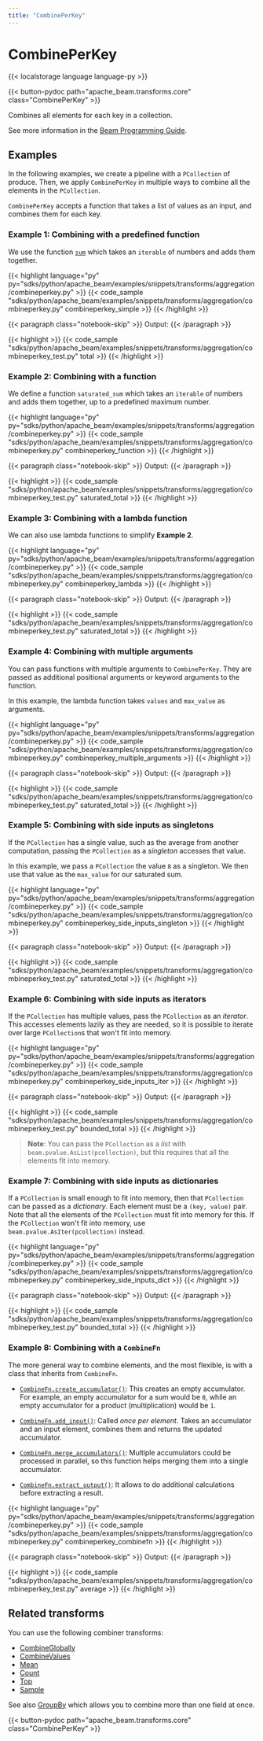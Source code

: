 ```yaml
---
title: "CombinePerKey"
---
```


<!--
Licensed under the Apache License, Version 2.0 (the "License");
you may not use this file except in compliance with the License.
You may obtain a copy of the License at

http://www.apache.org/licenses/LICENSE-2.0

Unless required by applicable law or agreed to in writing, software
distributed under the License is distributed on an "AS IS" BASIS,
WITHOUT WARRANTIES OR CONDITIONS OF ANY KIND, either express or implied.
See the License for the specific language governing permissions and
limitations under the License.
-->

# CombinePerKey

{{< localstorage language language-py >}}

{{< button-pydoc path="apache_beam.transforms.core" class="CombinePerKey" >}}

Combines all elements for each key in a collection.

See more information in the [Beam Programming Guide](/documentation/programming-guide/#combine).

## Examples

In the following examples, we create a pipeline with a `PCollection` of produce.
Then, we apply `CombinePerKey` in multiple ways to combine all the elements in the `PCollection`.

`CombinePerKey` accepts a function that takes a list of values as an input, and combines them for each key.

### Example 1: Combining with a predefined function

We use the function
[`sum`](https://docs.python.org/3/library/functions.html#sum)
which takes an `iterable` of numbers and adds them together.

{{< highlight language="py" py="sdks/python/apache_beam/examples/snippets/transforms/aggregation/combineperkey.py" >}}
{{< code_sample "sdks/python/apache_beam/examples/snippets/transforms/aggregation/combineperkey.py" combineperkey_simple >}}
{{< /highlight >}}

{{< paragraph class="notebook-skip" >}}
Output:
{{< /paragraph >}}

{{< highlight >}}
{{< code_sample "sdks/python/apache_beam/examples/snippets/transforms/aggregation/combineperkey_test.py" total >}}
{{< /highlight >}}

### Example 2: Combining with a function

We define a function `saturated_sum` which takes an `iterable` of numbers and adds them together, up to a predefined maximum number.

{{< highlight language="py" py="sdks/python/apache_beam/examples/snippets/transforms/aggregation/combineperkey.py" >}}
{{< code_sample "sdks/python/apache_beam/examples/snippets/transforms/aggregation/combineperkey.py" combineperkey_function >}}
{{< /highlight >}}

{{< paragraph class="notebook-skip" >}}
Output:
{{< /paragraph >}}

{{< highlight >}}
{{< code_sample "sdks/python/apache_beam/examples/snippets/transforms/aggregation/combineperkey_test.py" saturated_total >}}
{{< /highlight >}}

### Example 3: Combining with a lambda function

We can also use lambda functions to simplify **Example 2**.

{{< highlight language="py" py="sdks/python/apache_beam/examples/snippets/transforms/aggregation/combineperkey.py" >}}
{{< code_sample "sdks/python/apache_beam/examples/snippets/transforms/aggregation/combineperkey.py" combineperkey_lambda >}}
{{< /highlight >}}

{{< paragraph class="notebook-skip" >}}
Output:
{{< /paragraph >}}

{{< highlight >}}
{{< code_sample "sdks/python/apache_beam/examples/snippets/transforms/aggregation/combineperkey_test.py" saturated_total >}}
{{< /highlight >}}

### Example 4: Combining with multiple arguments

You can pass functions with multiple arguments to `CombinePerKey`.
They are passed as additional positional arguments or keyword arguments to the function.

In this example, the lambda function takes `values` and `max_value` as arguments.

{{< highlight language="py" py="sdks/python/apache_beam/examples/snippets/transforms/aggregation/combineperkey.py" >}}
{{< code_sample "sdks/python/apache_beam/examples/snippets/transforms/aggregation/combineperkey.py" combineperkey_multiple_arguments >}}
{{< /highlight >}}

{{< paragraph class="notebook-skip" >}}
Output:
{{< /paragraph >}}

{{< highlight >}}
{{< code_sample "sdks/python/apache_beam/examples/snippets/transforms/aggregation/combineperkey_test.py" saturated_total >}}
{{< /highlight >}}

### Example 5: Combining with side inputs as singletons

If the `PCollection` has a single value, such as the average from another computation,
passing the `PCollection` as a _singleton_ accesses that value.

In this example, we pass a `PCollection` the value `8` as a singleton.
We then use that value as the `max_value` for our saturated sum.

{{< highlight language="py" py="sdks/python/apache_beam/examples/snippets/transforms/aggregation/combineperkey.py" >}}
{{< code_sample "sdks/python/apache_beam/examples/snippets/transforms/aggregation/combineperkey.py" combineperkey_side_inputs_singleton >}}
{{< /highlight >}}

{{< paragraph class="notebook-skip" >}}
Output:
{{< /paragraph >}}

{{< highlight >}}
{{< code_sample "sdks/python/apache_beam/examples/snippets/transforms/aggregation/combineperkey_test.py" saturated_total >}}
{{< /highlight >}}

### Example 6: Combining with side inputs as iterators

If the `PCollection` has multiple values, pass the `PCollection` as an _iterator_.
This accesses elements lazily as they are needed,
so it is possible to iterate over large `PCollection`s that won't fit into memory.

{{< highlight language="py" py="sdks/python/apache_beam/examples/snippets/transforms/aggregation/combineperkey.py" >}}
{{< code_sample "sdks/python/apache_beam/examples/snippets/transforms/aggregation/combineperkey.py" combineperkey_side_inputs_iter >}}
{{< /highlight >}}

{{< paragraph class="notebook-skip" >}}
Output:
{{< /paragraph >}}

{{< highlight >}}
{{< code_sample "sdks/python/apache_beam/examples/snippets/transforms/aggregation/combineperkey_test.py" bounded_total >}}
{{< /highlight >}}

> **Note**: You can pass the `PCollection` as a _list_ with `beam.pvalue.AsList(pcollection)`,
> but this requires that all the elements fit into memory.

### Example 7: Combining with side inputs as dictionaries

If a `PCollection` is small enough to fit into memory, then that `PCollection` can be passed as a _dictionary_.
Each element must be a `(key, value)` pair.
Note that all the elements of the `PCollection` must fit into memory for this.
If the `PCollection` won't fit into memory, use `beam.pvalue.AsIter(pcollection)` instead.

{{< highlight language="py" py="sdks/python/apache_beam/examples/snippets/transforms/aggregation/combineperkey.py" >}}
{{< code_sample "sdks/python/apache_beam/examples/snippets/transforms/aggregation/combineperkey.py" combineperkey_side_inputs_dict >}}
{{< /highlight >}}

{{< paragraph class="notebook-skip" >}}
Output:
{{< /paragraph >}}

{{< highlight >}}
{{< code_sample "sdks/python/apache_beam/examples/snippets/transforms/aggregation/combineperkey_test.py" bounded_total >}}
{{< /highlight >}}

### Example 8: Combining with a `CombineFn`

The more general way to combine elements, and the most flexible, is with a class that inherits from `CombineFn`.

- [`CombineFn.create_accumulator()`](https://beam.apache.org/releases/pydoc/current/apache_beam.transforms.core.html#apache_beam.transforms.core.CombineFn.create_accumulator):
  This creates an empty accumulator.
  For example, an empty accumulator for a sum would be `0`, while an empty accumulator for a product (multiplication) would be `1`.

- [`CombineFn.add_input()`](https://beam.apache.org/releases/pydoc/current/apache_beam.transforms.core.html#apache_beam.transforms.core.CombineFn.add_input):
  Called _once per element_.
  Takes an accumulator and an input element, combines them and returns the updated accumulator.

- [`CombineFn.merge_accumulators()`](https://beam.apache.org/releases/pydoc/current/apache_beam.transforms.core.html#apache_beam.transforms.core.CombineFn.merge_accumulators):
  Multiple accumulators could be processed in parallel, so this function helps merging them into a single accumulator.

- [`CombineFn.extract_output()`](https://beam.apache.org/releases/pydoc/current/apache_beam.transforms.core.html#apache_beam.transforms.core.CombineFn.extract_output):
  It allows to do additional calculations before extracting a result.

{{< highlight language="py" py="sdks/python/apache_beam/examples/snippets/transforms/aggregation/combineperkey.py" >}}
{{< code_sample "sdks/python/apache_beam/examples/snippets/transforms/aggregation/combineperkey.py" combineperkey_combinefn >}}
{{< /highlight >}}

{{< paragraph class="notebook-skip" >}}
Output:
{{< /paragraph >}}

{{< highlight >}}
{{< code_sample "sdks/python/apache_beam/examples/snippets/transforms/aggregation/combineperkey_test.py" average >}}
{{< /highlight >}}

## Related transforms

You can use the following combiner transforms:

- [CombineGlobally](/documentation/transforms/python/aggregation/combineglobally)
- [CombineValues](/documentation/transforms/python/aggregation/combinevalues)
- [Mean](/documentation/transforms/python/aggregation/mean)
- [Count](/documentation/transforms/python/aggregation/count)
- [Top](/documentation/transforms/python/aggregation/top)
- [Sample](/documentation/transforms/python/aggregation/sample)

See also [GroupBy](/documentation/transforms/python/aggregation/groupby) which allows you to combine more than one field at once.

{{< button-pydoc path="apache_beam.transforms.core" class="CombinePerKey" >}}
